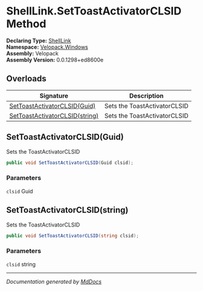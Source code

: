 ﻿<!--  
  <auto-generated>   
    The contents of this file were generated by a tool.  
    Changes to this file may be list if the file is regenerated  
  </auto-generated>   
-->

# ShellLink.SetToastActivatorCLSID Method

**Declaring Type:** [ShellLink](../index.md)  
**Namespace:** [Velopack.Windows](../../index.md)  
**Assembly:** Velopack  
**Assembly Version:** 0.0.1298+ed8600e

## Overloads

| Signature                                                       | Description                  |
| --------------------------------------------------------------- | ---------------------------- |
| [SetToastActivatorCLSID(Guid)](#settoastactivatorclsidguid)     | Sets the ToastActivatorCLSID |
| [SetToastActivatorCLSID(string)](#settoastactivatorclsidstring) | Sets the ToastActivatorCLSID |

## SetToastActivatorCLSID(Guid)

Sets the ToastActivatorCLSID

```csharp
public void SetToastActivatorCLSID(Guid clsid);
```

### Parameters

`clsid`  Guid

## SetToastActivatorCLSID(string)

Sets the ToastActivatorCLSID

```csharp
public void SetToastActivatorCLSID(string clsid);
```

### Parameters

`clsid`  string

___

*Documentation generated by [MdDocs](https://github.com/ap0llo/mddocs)*

